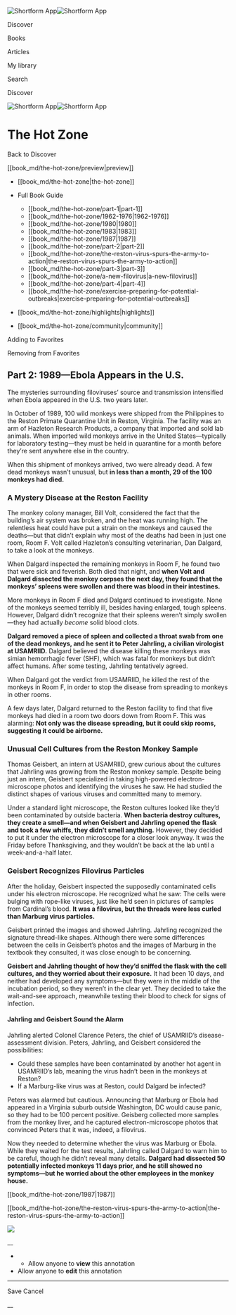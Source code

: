 ![Shortform App](/img/logo.36a2399e.svg)![Shortform App](/img/logo-dark.70c1b072.svg)

Discover

Books

Articles

My library

Search

Discover

![Shortform App](/img/logo.36a2399e.svg)![Shortform App](/img/logo-dark.70c1b072.svg)

# The Hot Zone

Back to Discover

[[book_md/the-hot-zone/preview|preview]]

  * [[book_md/the-hot-zone|the-hot-zone]]
  * Full Book Guide

    * [[book_md/the-hot-zone/part-1|part-1]]
    * [[book_md/the-hot-zone/1962-1976|1962-1976]]
    * [[book_md/the-hot-zone/1980|1980]]
    * [[book_md/the-hot-zone/1983|1983]]
    * [[book_md/the-hot-zone/1987|1987]]
    * [[book_md/the-hot-zone/part-2|part-2]]
    * [[book_md/the-hot-zone/the-reston-virus-spurs-the-army-to-action|the-reston-virus-spurs-the-army-to-action]]
    * [[book_md/the-hot-zone/part-3|part-3]]
    * [[book_md/the-hot-zone/a-new-filovirus|a-new-filovirus]]
    * [[book_md/the-hot-zone/part-4|part-4]]
    * [[book_md/the-hot-zone/exercise-preparing-for-potential-outbreaks|exercise-preparing-for-potential-outbreaks]]
  * [[book_md/the-hot-zone/highlights|highlights]]
  * [[book_md/the-hot-zone/community|community]]



Adding to Favorites 

Removing from Favorites 

## Part 2: 1989—Ebola Appears in the U.S.

The mysteries surrounding filoviruses’ source and transmission intensified when Ebola appeared in the U.S. two years later.

In October of 1989, 100 wild monkeys were shipped from the Philippines to the Reston Primate Quarantine Unit in Reston, Virginia. The facility was an arm of Hazleton Research Products, a company that imported and sold lab animals. When imported wild monkeys arrive in the United States—typically for laboratory testing—they must be held in quarantine for a month before they’re sent anywhere else in the country.

When this shipment of monkeys arrived, two were already dead. A few dead monkeys wasn’t unusual, but **in less than a month, 29 of the 100 monkeys had died.**

### A Mystery Disease at the Reston Facility

The monkey colony manager, Bill Volt, considered the fact that the building’s air system was broken, and the heat was running high. The relentless heat could have put a strain on the monkeys and caused the deaths—but that didn’t explain why most of the deaths had been in just one room, Room F. Volt called Hazleton’s consulting veterinarian, Dan Dalgard, to take a look at the monkeys.

When Dalgard inspected the remaining monkeys in Room F, he found two that were sick and feverish. Both died that night, and **when Volt and Dalgard dissected the monkey corpses the next day, they found that the monkeys’ spleens were swollen and there was blood in their intestines.**

More monkeys in Room F died and Dalgard continued to investigate. None of the monkeys seemed terribly ill, besides having enlarged, tough spleens. However, Dalgard didn’t recognize that their spleens weren’t simply swollen—they had actually _become_ solid blood clots.

**Dalgard removed a piece of spleen and collected a throat swab from one of the dead monkeys, and he sent it to Peter Jahrling, a civilian virologist at USAMRIID.** Dalgard believed the disease killing these monkeys was simian hemorrhagic fever (SHF), which was fatal for monkeys but didn’t affect humans. After some testing, Jahrling tentatively agreed.

When Dalgard got the verdict from USAMRIID, he killed the rest of the monkeys in Room F, in order to stop the disease from spreading to monkeys in other rooms.

A few days later, Dalgard returned to the Reston facility to find that five monkeys had died in a room two doors down from Room F. This was alarming: **Not only was the disease spreading, but it could skip rooms, suggesting it could be airborne.**

### Unusual Cell Cultures from the Reston Monkey Sample

Thomas Geisbert, an intern at USAMRIID, grew curious about the cultures that Jahrling was growing from the Reston monkey sample. Despite being just an intern, Geisbert specialized in taking high-powered electron-microscope photos and identifying the viruses he saw. He had studied the distinct shapes of various viruses and committed many to memory.

Under a standard light microscope, the Reston cultures looked like they’d been contaminated by outside bacteria. **When bacteria destroy cultures, they create a smell—and when Geisbert and Jahrling opened the flask and took a few whiffs, they didn’t smell anything.** However, they decided to put it under the electron microscope for a closer look anyway. It was the Friday before Thanksgiving, and they wouldn’t be back at the lab until a week-and-a-half later.

### Geisbert Recognizes Filovirus Particles

After the holiday, Geisbert inspected the supposedly contaminated cells under his electron microscope. He recognized what he saw: The cells were bulging with rope-like viruses, just like he’d seen in pictures of samples from Cardinal’s blood. **It was a filovirus, but the threads were less curled than Marburg virus particles.**

Geisbert printed the images and showed Jahrling. Jahrling recognized the signature thread-like shapes. Although there were some differences between the cells in Geisbert’s photos and the images of Marburg in the textbook they consulted, it was close enough to be concerning.

**Geisbert and Jahrling thought of how they’d sniffed the flask with the cell cultures, and they worried about their exposure.** It had been 10 days, and neither had developed any symptoms—but they were in the middle of the incubation period, so they weren’t in the clear yet. They decided to take the wait-and-see approach, meanwhile testing their blood to check for signs of infection.

#### Jahrling and Geisbert Sound the Alarm

Jahrling alerted Colonel Clarence Peters, the chief of USAMRIID’s disease-assessment division. Peters, Jahrling, and Geisbert considered the possibilities:

  * Could these samples have been contaminated by another hot agent in USAMRIID’s lab, meaning the virus hadn’t been in the monkeys at Reston?
  * If a Marburg-like virus was at Reston, could Dalgard be infected? 



Peters was alarmed but cautious. Announcing that Marburg or Ebola had appeared in a Virginia suburb outside Washington, DC would cause panic, so they had to be 100 percent positive. Geisberg collected more samples from the monkey liver, and he captured electron-microscope photos that convinced Peters that it was, indeed, a filovirus.

Now they needed to determine whether the virus was Marburg or Ebola. While they waited for the test results, Jahrling called Dalgard to warn him to be careful, though he didn’t reveal many details. **Dalgard had dissected 50 potentially infected monkeys 11 days prior, and he still showed no symptoms—but he worried about the other employees in the monkey house.**

[[book_md/the-hot-zone/1987|1987]]

[[book_md/the-hot-zone/the-reston-virus-spurs-the-army-to-action|the-reston-virus-spurs-the-army-to-action]]

![](https://bat.bing.com/action/0?ti=56018282&Ver=2&mid=2f36d539-a448-4881-b143-d92f6c747bc1&sid=1711133063fa11eebdec89a8b8ae3bbc&vid=171147a063fa11eea7440fcfeb230d96&vids=0&msclkid=N&pi=0&lg=en-US&sw=800&sh=600&sc=24&nwd=1&tl=Shortform%20%7C%20Book&p=https%3A%2F%2Fwww.shortform.com%2Fapp%2Fbook%2Fthe-hot-zone%2Fpart-2&r=&lt=415&evt=pageLoad&sv=1&rn=324005)

__

  *   * Allow anyone to **view** this annotation
  * Allow anyone to **edit** this annotation



* * *

Save Cancel

__




